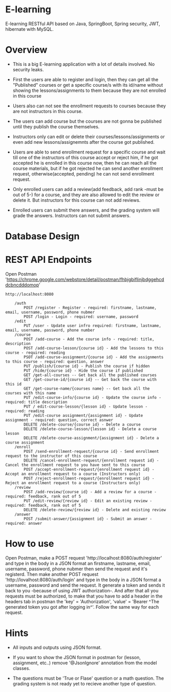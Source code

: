 # E-learning

E-learning RESTful API based on Java, SpringBoot, Spring security, JWT, hibernate with MySQL.

# Overview

- This is a big E-learning application with a lot of details involved. No security leaks. 

- First the users are able to register and login, then they can get all the "Published" courses or get a specific course/s with its id/name without showing the lessons/assignments to them because they are not enrolled in this course

- Users also can not see the enrollment requests to courses because they are not instructors in this course.

- The users can add course but the courses are not gonna be published until they publish the course themselves.

- Instructors only can edit or delete their courses/lessons/assignments or even add new lessons/assignemnts after the course got published.

- Users are able to send enrollment request for a specific course and wait till one of the instructors of this course accept or reject him, if he got accepted he is enrolled in this course now, then he can reach all the course materials, but if he got rejected he can send another enrollment request, otherwise(accepted, pending) he can not send enrollment request.

- Only enrolled users can add a review(add feedback, add rank -must be out of 5-) for a course, and they are also allowed to edit the review or delete it. But instructors for this course can not add reviews.

- Enrolled users can submit there answers, and the grading system will grade the answers. Instructors can not submit answers.

# Database Design

# REST API Endpoints

Open Postman 'https://chrome.google.com/webstore/detail/postman/fhbjgbiflinjbdggehcddcbncdddomop'

	http://localhost:8080
		
		/auth
			POST /register - Register - required: firstname, lastname, email, username, password, phone nubmer
			POST /login - Login - required: username, password
		/edit
			PUT /user - Update user infro required: firstname, lastname, email, username, password, phone number
		/course
			POST /add-course - Add the course info - required: title, description
			POST /add-course-lesson/{course id} - Add the lessons to this course - required: reading
			PSOT /add-course-assignment/{course id} - Add the assignments to this course - required: question, answer
			PUT /publish/{course id} - Publish the course if hidden
			PUT /hide/{course id} - Hide the course if published
			GET /get-all-courses -- Get back all the published courses
			GET /get-course-id/{course id} -- Get back the course with this id
			GET /get-course-name/{courses name} -- Get back all the courses with this name
			PUT /edit-course-info/{course id} - Update the course info - required: title description
			PUT / edit-course-lesson/{lesson id} - Update lesson - required: reading
			PUT /edit-course assignment/{assignment id} - Update assignment - required: question, correct asnwer
			DELETE /delete-course/{course id} - Delete a course
			DELETE /delete-course-lesson/{lesson id} - Delete a course lesson
			DELETE /delete-course-assignment/{assignment id} - Delete a course assignment 
		/enroll
			POST /send-enrollment-request/{course id} - Send enrollment request to the instructor of this course
			DELETE /cancel-enrollment-request/{enrollment request id} - Cancel the enrollment request to you have sent to this course
			POST /accept-enrollment-request/{enrollment request id} - Accept an enrollment request to a course (Instructors only)
			POST /reject-enrollment-request/{enrollment request id} - Reject an enrollment request to a course (Instructors only)
		/review
			POST /add-review/{course id} - Add a review for a course - required: feedback, rank out of 5
			PUT /edit-review/{review id} - Edit an existing review - required: feedback, rank out of 5
			DELETE /delete-review/{review id} - Delete and existing review
		/answer
			POST /submit-answer/{assignment id} - Submit an answer - required: answer

# How to use 

Open Postman, make a POST request 'http://localhost:8080/auth/register' and type in the body in a JSON format an firstname, lastname, email, username, password, phone nubmer then send the request and it's registerd.
Then make another POST request 'http://lovalhost:8080/auth/login' and type in the body in a JSON format a username, password and send the request. It generate a token and sends it back to you -because of using JWT authorization-.
And after that all you requests must be authorized, to make that you have to add a header in the headers tab in postman the 'key' = 'Authorization', 'value' = 'Bearer ^The generated token you got after logging in^'.
Follow the same way for each request.

# Hints 

- All inputs and outputs using JSON format.

- If you want to show the JSON format in postman for (lesson, assignment, etc..) remove '@JsonIgnore' annotation from the model classes.

- The questions must be 'True or Flase' question or a math question. The grading system is not ready yet to recieve another type of question.